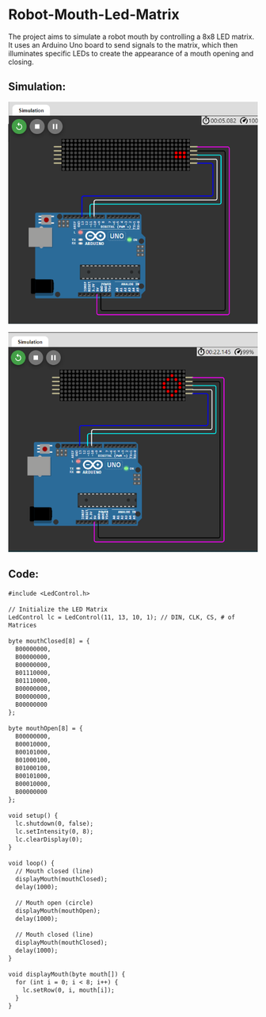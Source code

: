 # Robot-Mouth-Led-Matrix

The project aims to simulate a robot mouth by controlling a 8x8 LED matrix. It uses an Arduino Uno board to send signals to the matrix, which then illuminates specific LEDs to create the appearance of a mouth opening and closing.

## Simulation:

![image alt]( https://github.com/safaais/Robot-Mouth-Led-Matrix/blob/75645d0e6323ed2bdd35e462351b3737b837696a/Screenshot%202024-08-14%20040021.png)

![image alt]( https://github.com/safaais/Robot-Mouth-Led-Matrix/blob/75645d0e6323ed2bdd35e462351b3737b837696a/Screenshot%202024-08-14%20040038.png)

## Code:

```
#include <LedControl.h>

// Initialize the LED Matrix
LedControl lc = LedControl(11, 13, 10, 1); // DIN, CLK, CS, # of Matrices

byte mouthClosed[8] = {
  B00000000,
  B00000000,
  B00000000,
  B01110000,
  B01110000,
  B00000000,
  B00000000,
  B00000000
};

byte mouthOpen[8] = {
  B00000000,
  B00010000,
  B00101000,
  B01000100,
  B01000100,
  B00101000,
  B00010000,
  B00000000
};

void setup() {
  lc.shutdown(0, false);
  lc.setIntensity(0, 8);
  lc.clearDisplay(0);
}

void loop() {
  // Mouth closed (line)
  displayMouth(mouthClosed);
  delay(1000);

  // Mouth open (circle)
  displayMouth(mouthOpen);
  delay(1000);

  // Mouth closed (line)
  displayMouth(mouthClosed);
  delay(1000);
}

void displayMouth(byte mouth[]) {
  for (int i = 0; i < 8; i++) {
    lc.setRow(0, i, mouth[i]);
  }
}
```
 



